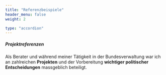 ```yaml
---
title: "Referenzbeispiele"
header_menu: false
weight: 2

type: "accordion"
---
```

##### Projektreferenzen
Als Berater und während meiner Tätigkeit in der Bundesverwaltung war ich an zahlreichen **Projekten** und der Vorbereitung **wichtiger politischer Entscheidungen** massgeblich beteiligt. 
